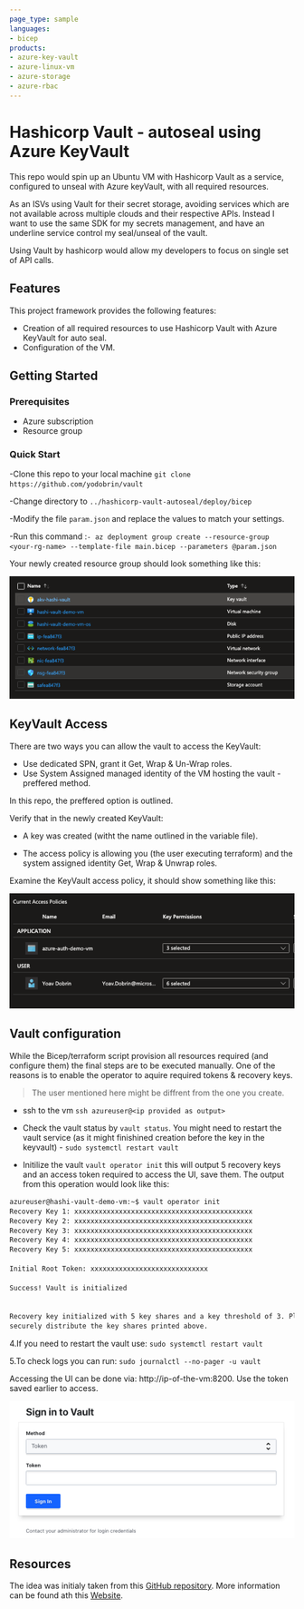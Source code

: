 ```yaml
---
page_type: sample
languages:
- bicep
products:
- azure-key-vault
- azure-linux-vm
- azure-storage
- azure-rbac
---
```

# Hashicorp Vault - autoseal using Azure KeyVault

This repo would spin up an Ubuntu VM with Hashicorp Vault as a service, configured to unseal with Azure keyVault, with all required resources.

As an ISVs using Vault for their secret storage, avoiding services which are not available across multiple clouds and their respective APIs. Instead I want to use the same SDK for my secrets management, and have an underline service control my seal/unseal of the vault.

Using Vault by hashicorp would allow my developers to focus on single set of API calls.

## Features

This project framework provides the following features:

* Creation of all required resources to use Hashicorp Vault with Azure KeyVault for auto seal.
* Configuration of the VM.

## Getting Started

### Prerequisites

* Azure subscription
* Resource group

### Quick Start

-Clone this repo to your local machine ```git clone https://github.com/yodobrin/vault```

-Change directory to ```../hashicorp-vault-autoseal/deploy/bicep```

-Modify the file ```param.json``` and replace the values to match your settings.

-Run this command :```- az deployment group create --resource-group <your-rg-name> --template-file main.bicep --parameters @param.json```

Your newly created resource group should look something like this:

![resource group content](./media/rg_contnet.png)

## KeyVault Access

There are two ways you can allow the vault to access the KeyVault:

* Use dedicated SPN, grant it Get, Wrap & Un-Wrap roles.
* Use System Assigned managed identity of the VM hosting the vault - preffered method.

In this repo, the preffered option is outlined.

Verify that in the newly created KeyVault:

* A key was created (witht the name outlined in the variable file).

* The access policy is allowing you (the user executing terraform) and the system assigned identity Get, Wrap & Unwrap roles.

Examine the KeyVault access policy, it should show something like this:

![policies](./media/akv_policies.png)

## Vault configuration

While the Bicep/terraform script provision all resources required (and configure them) the final steps are to be executed manually. One of the reasons is to enable the operator to aquire required tokens & recovery keys.

> The user mentioned here might be diffrent from the one you create.

* ssh to the vm ```ssh azureuser@<ip provided as output>```

* Check the vault status by ```vault status```. You might need to restart the vault service (as it might finishined creation before the key in the keyvault) - ```sudo systemctl restart vault```

* Initilize the vault ```vault operator init``` this will output 5 recovery keys and an access token required to access the UI, save them. The output from this operation would look like this:

```bash
azureuser@hashi-vault-demo-vm:~$ vault operator init
Recovery Key 1: xxxxxxxxxxxxxxxxxxxxxxxxxxxxxxxxxxxxxxxxxxxx
Recovery Key 2: xxxxxxxxxxxxxxxxxxxxxxxxxxxxxxxxxxxxxxxxxxxx
Recovery Key 3: xxxxxxxxxxxxxxxxxxxxxxxxxxxxxxxxxxxxxxxxxxxx
Recovery Key 4: xxxxxxxxxxxxxxxxxxxxxxxxxxxxxxxxxxxxxxxxxxxx
Recovery Key 5: xxxxxxxxxxxxxxxxxxxxxxxxxxxxxxxxxxxxxxxxxxxx

Initial Root Token: xxxxxxxxxxxxxxxxxxxxxxxxxxxxx

Success! Vault is initialized


Recovery key initialized with 5 key shares and a key threshold of 3. Please
securely distribute the key shares printed above.
```

4.If you need to restart the vault use: ```sudo systemctl restart vault```

5.To check logs you can run: ```sudo journalctl --no-pager -u vault```

Accessing the UI can be done via: http://ip-of-the-vm:8200. Use the token saved earlier to access.

![login to vault](./media/login_to_vault.png)

## Resources

The idea was initialy taken from this [GitHub repository](https://github.com/hashicorp/vault). More information can be found ath this [Website](https://www.vaultproject.io).

